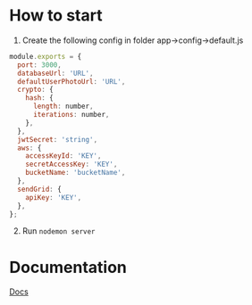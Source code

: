 # How to start
1. Сreate the following config in folder app->config->default.js
```javascript
module.exports = {
  port: 3000,
  databaseUrl: 'URL',
  defaultUserPhotoUrl: 'URL',
  crypto: {
    hash: {
      length: number,
      iterations: number,
    },
  },
  jwtSecret: 'string',
  aws: {
    accessKeyId: 'KEY',
    secretAccessKey: 'KEY',
    bucketName: 'bucketName',
  },
  sendGrid: {
    apiKey: 'KEY',
  },
};
```
2. Run `nodemon server`
# Documentation
[Docs](https://api-my-fixer.herokuapp.com/docs)
